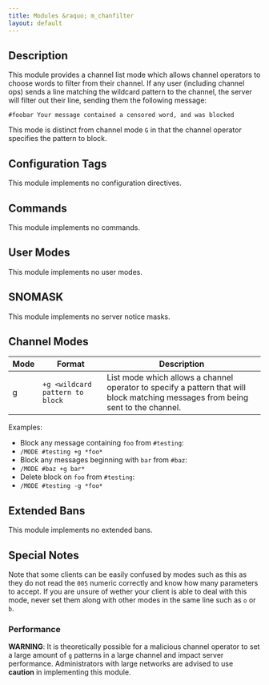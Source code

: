 ```yaml
---
title: Modules &raquo; m_chanfilter
layout: default
---
```


## Description

This module provides a channel list mode which allows channel operators to choose words to filter from their channel.
If any user (including channel ops) sends a line matching the wildcard pattern to the channel, the server will 
filter out their line, sending them the following message: 

`#foobar Your message contained a censored word, and was blocked`

This mode is distinct from channel mode `G` in that the channel operator specifies the pattern to block.

## Configuration Tags

This module implements no configuration directives.

## Commands

This module implements no commands.

## User Modes

This module implements no user modes.

## SNOMASK

This module implements no server notice masks.

## Channel Modes

Mode | Format | Description
---- | ------ | -----------
g | `+g <wildcard pattern to block` | List mode which allows a channel operator to specify a pattern that will block matching messages from being sent to the channel.

Examples:

* Block any message containing `foo` from `#testing`:
 * `/MODE #testing +g *foo*`
* Block any messages beginning with `bar` from `#baz`:
 * `/MODE #baz +g bar*`
* Delete block on `foo` from `#testing`:
 * `/MODE #testing -g *foo*`

## Extended Bans

This module implements no extended bans.

## Special Notes

Note that some clients can be easily confused by modes such as this as they do not read the `005` numeric 
correctly and know how many parameters to accept. If you are unsure of wether your client is able to deal with 
this mode, never set them along with other modes in the same line such as `o` or `b`. 

### Performance

**WARNING**: It is theoretically possible for a malicious channel operator to set a large amount of `g` patterns in
a large channel and impact server performance. Administrators with large networks are advised to use **caution** in
implementing this module.
